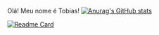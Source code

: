 Olá! Meu nome é Tobias!
[![Anurag's GitHub stats](https://github-readme-stats.vercel.app/api?username=anuraghazra)](https://github.com/anuraghazra/github-readme-stats)

[![Readme Card](https://github-readme-stats.vercel.app/api/pin/?tobiaszaluar=anuraghazra&repo=pmv-si-2024-2-pe1-t1-assistente-pessoal-inteligente-fork)](https://github.com/anuraghazra/github-readme-stats)
